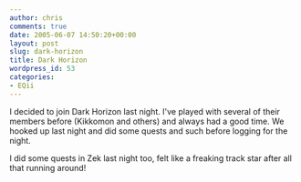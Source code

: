 ```yaml
---
author: chris
comments: true
date: 2005-06-07 14:50:20+00:00
layout: post
slug: dark-horizon
title: Dark Horizon
wordpress_id: 53
categories:
- EQii
---
```


I decided to join Dark Horizon last night. I've played with several of their members before (Kikkomon and others) and always had a good time. We hooked up last night and did some quests and such before logging for the night.

I did some quests in Zek last night too, felt like a freaking track star after all that running around!

